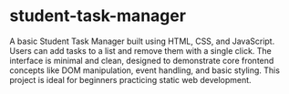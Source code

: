 # student-task-manager
A basic Student Task Manager built using HTML, CSS, and JavaScript. Users can add tasks to a list and remove them with a single click. The interface is minimal and clean, designed to demonstrate core frontend concepts like DOM manipulation, event handling, and basic styling. This project is ideal for beginners practicing static web development.
